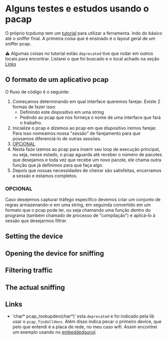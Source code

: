 # Alguns testes e estudos usando o pacap
O próprio tcpdump tem um [tutorial](https://www.tcpdump.org/pcap.html) para utilizar a ferramenta. 
Indo do básico até o sniffer final. A primeira coisa que é ensinado é o layout geral de um sniffer pcap.

:warning: Algumas coisas no tutorial estão `deprecated` tive que rodar em outros locais para encontrar.
Listarei o que foi buscado e o local achado na seção [Links](#links) 

## O formato de um aplicativo pcap
O fluxo de código é o seguinte:
1. Começamos determinando em qual interface queremos farejar. Existe 2 formas de fazer isso:
    * Definindo este dispositivo em uma string 
    * Pedindo ao pcap que nos forneça o nome de uma interface que fará o trabalho.
2. Inicialize o pcap e dizemos ao pcap em que dispositivo iremos farejar.
Para isso nomeamos nossa "sessão" de farejamento para que possamos diferenciá-lo de outras sessões.
3. [OPCIONAL](#opcional)
4. Nesta faze izemos ao pcap para inserir seu loop de execução principal, ou seja, nesse estado, o pcap aguarda até receber o 
número de pacotes que desejamos e toda vez que recebe um novo pacote, ele chama outra função que já definimos para que faça algo. 
5. Depois que nossas necessidades de cheirar são satisfeitas, encerramos a sessão e estamos completos.

### <a name="opcional"></a> OPCIONAL
Caso desejemos capturar tráfego específico devemos criar um conjunto de regras armazenando-o em uma string, em seguinda
convertido em um formato que o pcap pode ler, ou seja chamando uma função dentro do programa (também chamado de processo 
de "compilação") e aplicá-lo à sessão que desejarmos filtrar.

## Setting the device
## Opening the device for sniffing
## Filtering traffic
## The actual sniffing


## <a name="links"></a>Links
* ‘char* pcap_lookupdev(char*)’ esta `deprecated` e foi indicado pela lib usar o 
`pcap_findalldevs`. Além disso indica pecar o primeiro device, que pelo que entendi
é a placa de rede, no meu caso wifi.
Assim encontrei um exemplo usando no [embeddedguruji](https://embeddedguruji.blogspot.com/2014/01/pcapfindalldevs-example.html)
